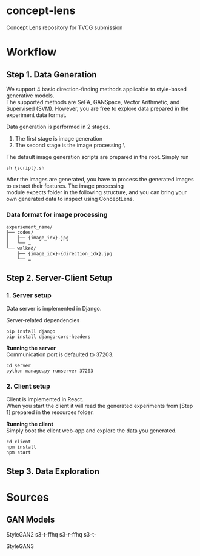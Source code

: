 # concept-lens
Concept Lens repository for TVCG submission

# Workflow
## Step 1. Data Generation
We support 4 basic direction-finding methods applicable to style-based generative models.\
The supported methods are SeFA, GANSpace, Vector Arithmetic, and Supervised (SVM). However, you are free to explore
data prepared in the experiment data format.

Data generation is performed in 2 stages. 
1. The first stage is image generation
2. The second stage is the image processing.\

The default image generation scripts are prepared in the root. Simply run

```
sh {script}.sh
```

After the images are generated, you have to process the generated images to extract their features. The image processing\
module expects folder in the following structure, and you can bring your own generated data to inspect using ConceptLens.

### Data format for image processing
```
experiement_name/
├── codes/
│   ├── {image_idx}.jpg
│   └── …
└── walked/
    ├── {image_idx}-{direction_idx}.jpg
    └── …
```


## Step 2. Server-Client Setup

### 1. Server setup
Data server is implemented in Django.

Server-related dependencies
```
pip install django
pip install django-cors-headers
```

**Running the server**\
Communication port is defaulted to 37203.
```
cd server
python manage.py runserver 37203
```

### 2. Client setup
Client is implemented in React.\
When you start the client it will read the generated experiments from [Step 1] prepared in the resources folder.

**Running the client**\
Simply boot the client web-app and explore the data you generated.
```
cd client
npm install
npm start
```

## Step 3. Data Exploration


# Sources
## GAN Models

StyleGAN2
s3-t-ffhq
s3-r-ffhq
s3-t-

StyleGAN3